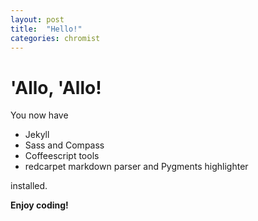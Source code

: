 ```yaml
---
layout: post
title:  "Hello!"
categories: chromist
---
```


# 'Allo, 'Allo!

You now have

- Jekyll
- Sass and Compass
- Coffeescript tools
- redcarpet markdown parser and Pygments highlighter

installed.

**Enjoy coding!**
